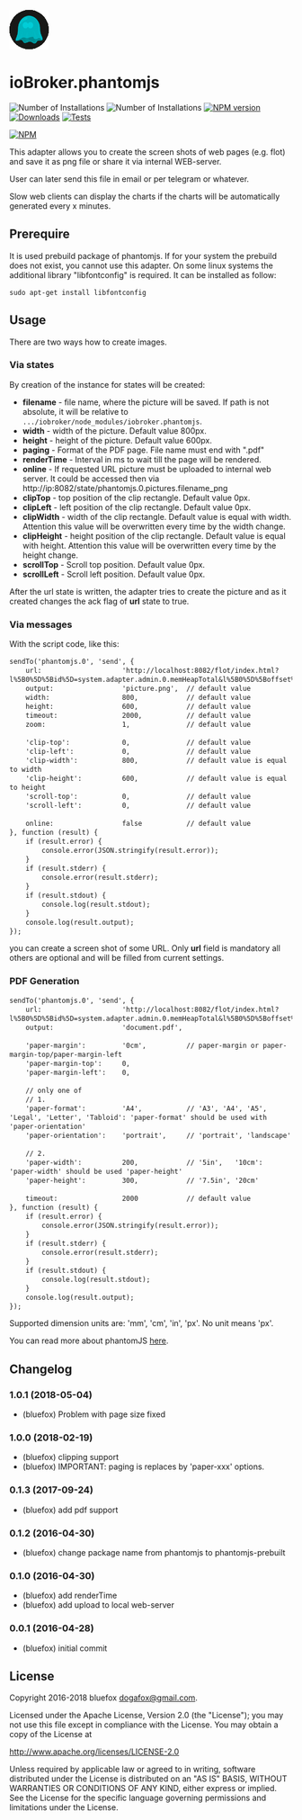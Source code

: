 ![Logo](admin/phantomjs.png)
# ioBroker.phantomjs

![Number of Installations](http://iobroker.live/badges/phantomjs-installed.svg) ![Number of Installations](http://iobroker.live/badges/phantomjs-stable.svg) [![NPM version](http://img.shields.io/npm/v/iobroker.phantomjs.svg)](https://www.npmjs.com/package/iobroker.phantomjs)
[![Downloads](https://img.shields.io/npm/dm/iobroker.phantomjs.svg)](https://www.npmjs.com/package/iobroker.phantomjs)
[![Tests](https://travis-ci.org/ioBroker/ioBroker.phantomjs.svg?branch=master)](https://travis-ci.org/ioBroker/ioBroker.phantomjs)

[![NPM](https://nodei.co/npm/iobroker.phantomjs.png?downloads=true)](https://nodei.co/npm/iobroker.phantomjs/)

This adapter allows you to create the screen shots of web pages (e.g. flot) and save it as png file or share it via internal WEB-server.

User can later send this file in email or per telegram or whatever.

Slow web clients can display the charts if the charts will be automatically generated every x minutes.

## Prerequire
It is used prebuild package of phantomjs. If for your system the prebuild does not exist, you cannot use this adapter. 
On some linux systems the additional library "libfontconfig" is required. It can be installed as follow:
```
sudo apt-get install libfontconfig
```

## Usage
There are two ways how to create images.

### Via states
By creation of the instance for states will be created:
- **filename** - file name, where the picture will be saved. If path is not absolute, it will be relative to ```.../iobroker/node_modules/iobroker.phantomjs```.
- **width** - width of the picture. Default value 800px.
- **height** - height of the picture. Default value 600px.
- **paging** - Format of the PDF page. File name must end with ".pdf"
- **renderTime** - Interval in ms to wait till the page will be rendered.
- **online** - If requested URL picture must be uploaded to internal web server. It could be accessed then via http://ip:8082/state/phantomjs.0.pictures.filename_png
- **clipTop** - top position of the clip rectangle. Default value 0px.
- **clipLeft** - left position of the clip rectangle. Default value 0px.
- **clipWidth** - width of the clip rectangle. Default value is equal with width. Attention this value will be overwritten every time by the width change.
- **clipHeight** - height position of the clip rectangle. Default value is equal with height. Attention this value will be overwritten every time by the height change.
- **scrollTop** - Scroll top position. Default value 0px.
- **scrollLeft** - Scroll left position. Default value 0px.

After the url state is written, the adapter tries to create the picture and as it created changes the ack flag of **url** state to true.

### Via messages
With the script code, like this:

```
sendTo('phantomjs.0', 'send', {
    url:                    'http://localhost:8082/flot/index.html?l%5B0%5D%5Bid%5D=system.adapter.admin.0.memHeapTotal&l%5B0%5D%5Boffset%5D=0&l%5B0%5D%5Bart%5D=average&l%5B0%5D%5Bcolor%5D=%23FF0000&l%5B0%5D%5Bthickness%5D=3&l%5B0%5D%5Bshadowsize%5D=3&timeArt=relative&relativeEnd=now&range=10&live=false&aggregateType=step&aggregateSpan=300&hoverDetail=false&useComma=false&zoom=false',
    output:                 'picture.png',  // default value
    width:                  800,            // default value
    height:                 600,            // default value
    timeout:                2000,           // default value
    zoom:                   1,              // default value

    'clip-top':             0,              // default value
    'clip-left':            0,              // default value
    'clip-width':           800,            // default value is equal to width
    'clip-height':          600,            // default value is equal to height
    'scroll-top':           0,              // default value
    'scroll-left':          0,              // default value

    online:                 false           // default value
}, function (result) {
    if (result.error) {
        console.error(JSON.stringify(result.error));
    }
    if (result.stderr) {
        console.error(result.stderr);
    }
    if (result.stdout) {
        console.log(result.stdout);
    }
    console.log(result.output);
});
```

you can create a screen shot of some URL. Only **url** field is mandatory all others are optional and will be filled from current settings.  

### PDF Generation
```
sendTo('phantomjs.0', 'send', {
    url:                    'http://localhost:8082/flot/index.html?l%5B0%5D%5Bid%5D=system.adapter.admin.0.memHeapTotal&l%5B0%5D%5Boffset%5D=0&l%5B0%5D%5Bart%5D=average&l%5B0%5D%5Bcolor%5D=%23FF0000&l%5B0%5D%5Bthickness%5D=3&l%5B0%5D%5Bshadowsize%5D=3&timeArt=relative&relativeEnd=now&range=10&live=false&aggregateType=step&aggregateSpan=300&hoverDetail=false&useComma=false&zoom=false',
    output:                 'document.pdf',

    'paper-margin':         '0cm',          // paper-margin or paper-margin-top/paper-margin-left
    'paper-margin-top':     0,
    'paper-margin-left':    0,

    // only one of
    // 1.
    'paper-format':         'A4',           // 'A3', 'A4', 'A5', 'Legal', 'Letter', 'Tabloid': 'paper-format' should be used with 'paper-orientation'
    'paper-orientation':    'portrait',     // 'portrait', 'landscape'

    // 2.
    'paper-width':          200,            // '5in',   '10cm': 'paper-width' should be used 'paper-height'
    'paper-height':         300,            // '7.5in', '20cm'

    timeout:                2000            // default value
}, function (result) {
    if (result.error) {
        console.error(JSON.stringify(result.error));
    }
    if (result.stderr) {
        console.error(result.stderr);
    }
    if (result.stdout) {
        console.log(result.stdout);
    }
    console.log(result.output);
});
```

Supported dimension units are: 'mm', 'cm', 'in', 'px'. No unit means 'px'.

You can read more about phantomJS [here](http://phantomjs.org/api/webpage/property/paper-size.html).

## Changelog
### 1.0.1 (2018-05-04)
* (bluefox) Problem with page size fixed

### 1.0.0 (2018-02-19)
* (bluefox) clipping support
* (bluefox) IMPORTANT: paging is replaces by 'paper-xxx' options.

### 0.1.3 (2017-09-24)
* (bluefox) add pdf support

### 0.1.2 (2016-04-30)
* (bluefox) change package name from phantomjs to phantomjs-prebuilt

### 0.1.0 (2016-04-30)
* (bluefox) add renderTime
* (bluefox) add upload to local web-server

### 0.0.1 (2016-04-28)
* (bluefox) initial commit

## License
Copyright 2016-2018 bluefox <dogafox@gmail.com>.

Licensed under the Apache License, Version 2.0 (the "License"); you may not use this file except in compliance with the License. You may obtain a copy of the License at

http://www.apache.org/licenses/LICENSE-2.0

Unless required by applicable law or agreed to in writing, software distributed under the License is distributed on an 
"AS IS" BASIS, WITHOUT WARRANTIES OR CONDITIONS OF ANY KIND, either express or implied. See the License for the specific 
language governing permissions and limitations under the License.
